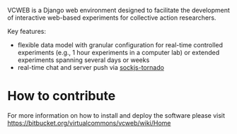 VCWEB is a Django web environment designed to facilitate the development of interactive web-based experiments for
collective action researchers.

Key features:

- flexible data model with granular configuration for real-time controlled experiments (e.g., 1 hour experiments in a computer lab) or extended experiments spanning several days or weeks
- real-time chat and server push via [sockjs-tornado](https://github.com/mrjoes/sockjs-tornado)


How to contribute
=================

For more information on how to install and deploy the software please visit <https://bitbucket.org/virtualcommons/vcweb/wiki/Home>
